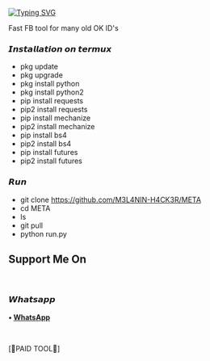 [![Typing SVG](https://readme-typing-svg.herokuapp.com?color=D90000&lines=WELCOME+TO+MELANIN's+FB+TOOL)](https://git.io/typing-svg)


Fast FB tool for many old OK ID's




### 𝙄𝙣𝙨𝙩𝙖𝙡𝙡𝙖𝙩𝙞𝙤𝙣 𝙤𝙣 𝙩𝙚𝙧𝙢𝙪𝙭
* pkg update
* pkg upgrade
* pkg install python
* pkg install python2
* pip install requests
* pip2 install requests
* pip install mechanize
* pip2 install mechanize
* pip install bs4
* pip2 install bs4
* pip install futures
* pip2 install futures

### 𝙍𝙪𝙣
* git clone https://github.com/M3L4NIN-H4CK3R/META
* cd META
* ls
* git pull
* python run.py




 ## Support Me On

</br>

### 𝙒𝙝𝙖𝙩𝙨𝙖𝙥𝙥

<b>• [WhatsApp](https://api.whatsapp.com/send?phone=+2349060816396text=Melanin)</b>

<br>

 [🔐PAID TOOL🔐]





















